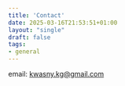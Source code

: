 ```yaml
---
title: 'Contact'
date: 2025-03-16T21:53:51+01:00
layout: "single"
draft: false
tags:
- general
---
```


email: kwasny.kg@gmail.com
